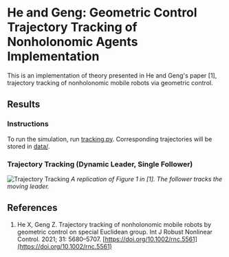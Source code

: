 # He and Geng: Geometric Control Trajectory Tracking of Nonholonomic Agents Implementation

This is an implementation of theory presented in He and Geng's paper [1], trajectory tracking of nonholonomic mobile robots via geometric control.

## Results
### Instructions
To run the simulation, run [tracking.py](tracking.py).
Corresponding trajectories will be stored in [data/](data/).

### Trajectory Tracking (Dynamic Leader, Single Follower)
![Trajectory Tracking](https://github.com/ericjhkim/nonholonomic-lie/tree/main/visualizations/anim_20250213_201839.gif)
_A replication of Figure 1 in [1]. The follower tracks the moving leader._

## References
  1. He X, Geng Z. Trajectory tracking of nonholonomic mobile robots by geometric control on special Euclidean group. Int J Robust Nonlinear Control. 2021; 31: 5680–5707. [https://doi.org/10.1002/rnc.5561](https://doi.org/10.1002/rnc.5561)
